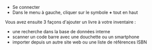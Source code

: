 <!-- LANG:FR, title="Comment ajouter un livre à mon inventaire"-->

* Se connecter
* Dans le menu à gauche, cliquer sur le symbole **+** tout en haut

Vous avez ensuite 3 façons d'ajouter un livre à votre inventaire :
* une recherche dans la base de données interne
* scanner un code barre avec une douchette ou un smartphone
* importer depuis un autre site web ou une liste de références ISBN